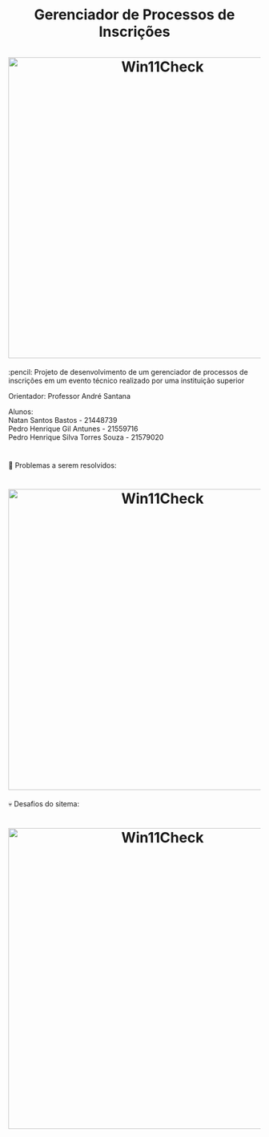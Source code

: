 <h1 align="center">  Gerenciador de Processos de Inscrições
  <br><br>
  <img src ="https://portal.anhembi.br/wp-content/themes/anhembi/library/images/logo-anhembi-50.png" alt="Win11Check" width="600">
  <br>
</h1>

<p> :pencil:  Projeto de desenvolvimento de um gerenciador de processos de inscrições em um evento técnico realizado por uma instituição superior</p>

Orientador: Professor André Santana

Alunos:<br>
Natan Santos Bastos - 21448739 <br>
Pedro Henrique Gil Antunes - 21559716 <br>
Pedro Henrique Silva Torres Souza - 21579020 <br>
<h1></h1>

 🔧  Problemas a serem resolvidos:

<h1 align="center">
<img src = "https://i.imgur.com/AeErJrf.png" alt="Win11Check" width="600">
<br>
</h1>

<p> 💀  Desafios do sitema:

<h1 align="center">
<img src = "https://i.imgur.com/kVqTm84.png" alt="Win11Check" width="600">
<br>
</h1>
